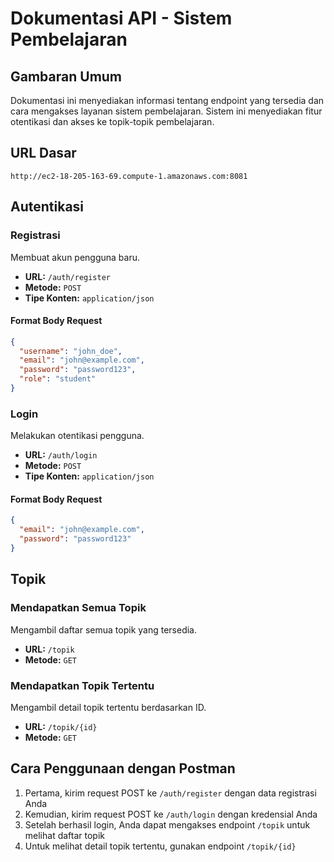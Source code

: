 # Dokumentasi API - Sistem Pembelajaran

## Gambaran Umum
Dokumentasi ini menyediakan informasi tentang endpoint yang tersedia dan cara mengakses layanan sistem pembelajaran. Sistem ini menyediakan fitur otentikasi dan akses ke topik-topik pembelajaran.

## URL Dasar
```
http://ec2-18-205-163-69.compute-1.amazonaws.com:8081
```

## Autentikasi

### Registrasi
Membuat akun pengguna baru.

- **URL:** `/auth/register`
- **Metode:** `POST`
- **Tipe Konten:** `application/json`

#### Format Body Request
```json
{
  "username": "john_doe",
  "email": "john@example.com",
  "password": "password123",
  "role": "student"
}
```

### Login
Melakukan otentikasi pengguna.

- **URL:** `/auth/login`
- **Metode:** `POST`
- **Tipe Konten:** `application/json`

#### Format Body Request
```json
{
  "email": "john@example.com",
  "password": "password123"
}
```


## Topik

### Mendapatkan Semua Topik
Mengambil daftar semua topik yang tersedia.

- **URL:** `/topik`
- **Metode:** `GET`


### Mendapatkan Topik Tertentu
Mengambil detail topik tertentu berdasarkan ID.

- **URL:** `/topik/{id}`
- **Metode:** `GET`


## Cara Penggunaan dengan Postman

1. Pertama, kirim request POST ke `/auth/register` dengan data registrasi Anda
2. Kemudian, kirim request POST ke `/auth/login` dengan kredensial Anda
3. Setelah berhasil login, Anda dapat mengakses endpoint `/topik` untuk melihat daftar topik
4. Untuk melihat detail topik tertentu, gunakan endpoint `/topik/{id}`


